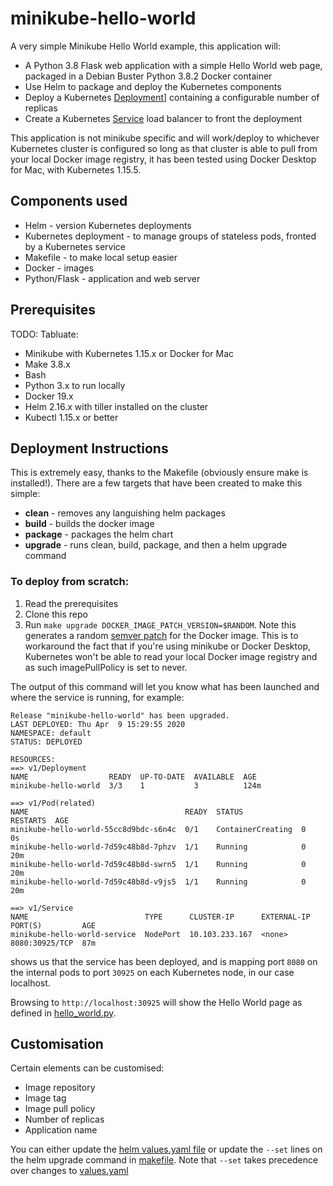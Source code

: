 # minikube-hello-world
A very simple Minikube Hello World example, this application will:
* A Python 3.8 Flask web application with a simple Hello World web page, packaged in a Debian Buster Python 3.8.2 Docker container
* Use Helm to package and deploy the Kubernetes components
* Deploy a Kubernetes [Deployment](https://kubernetes.io/docs/concepts/workloads/controllers/deployment/)] containing a configurable number of replicas
* Create a Kubernetes [Service](https://kubernetes.io/docs/concepts/services-networking/service/) load balancer to front the deployment

This application is not minikube specific and will work/deploy to whichever Kubernetes cluster is configured so long as that cluster is able to pull from your local Docker image registry, it has been tested using Docker Desktop for Mac, with Kubernetes 1.15.5.

## Components used
* Helm - version Kubernetes deployments
* Kubernetes deployment  - to manage groups of stateless pods, fronted by a Kubernetes service
* Makefile - to make local setup easier
* Docker - images
* Python/Flask - application and web server

## Prerequisites
TODO: Tabluate:
* Minikube with Kubernetes 1.15.x or Docker for Mac
* Make 3.8.x
* Bash
* Python 3.x to run locally
* Docker 19.x
* Helm 2.16.x with tiller installed on the cluster
* Kubectl 1.15.x or better

## Deployment Instructions
This is extremely easy, thanks to the Makefile (obviously ensure make is installed!).  There are a few targets that have been created to make this simple:
* **clean** - removes any languishing helm packages
* **build** - builds the docker image
* **package** - packages the helm chart
* **upgrade** - runs clean, build, package, and then a helm upgrade command

### To deploy from scratch:
1. Read the prerequisites
2. Clone this repo
3. Run `make upgrade DOCKER_IMAGE_PATCH_VERSION=$RANDOM`.  Note this generates a random [semver patch](https://semver.org) for the Docker image.  This is to workaround the fact that if you're using minikube or Docker Desktop, Kubernetes won't be able to read your local Docker image registry and as such imagePullPolicy is set to never.

The output of this command will let you know what has been launched and where the service is running, for example:
```
Release "minikube-hello-world" has been upgraded.
LAST DEPLOYED: Thu Apr  9 15:29:55 2020
NAMESPACE: default
STATUS: DEPLOYED

RESOURCES:
==> v1/Deployment
NAME                  READY  UP-TO-DATE  AVAILABLE  AGE
minikube-hello-world  3/3    1           3          124m

==> v1/Pod(related)
NAME                                   READY  STATUS             RESTARTS  AGE
minikube-hello-world-55cc8d9bdc-s6n4c  0/1    ContainerCreating  0         0s
minikube-hello-world-7d59c48b8d-7phzv  1/1    Running            0         20m
minikube-hello-world-7d59c48b8d-swrn5  1/1    Running            0         20m
minikube-hello-world-7d59c48b8d-v9js5  1/1    Running            0         20m

==> v1/Service
NAME                          TYPE      CLUSTER-IP      EXTERNAL-IP  PORT(S)         AGE
minikube-hello-world-service  NodePort  10.103.233.167  <none>       8080:30925/TCP  87m
```

shows us that the service has been deployed, and is mapping port `8080` on the internal pods to port `30925` on each Kubernetes node, in our case localhost.

Browsing to `http://localhost:30925` will show the Hello World page as defined in [hello_world.py](minikube-hello-world/hello_world.py).

## Customisation
Certain elements can be customised:
* Image repository
* Image tag
* Image pull policy
* Number of replicas
* Application name

You can either update the [helm values.yaml file](minikube-hello-world/values.yaml) or update the `--set` lines on the helm upgrade command in [makefile](Makefile).  Note that `--set` takes precedence over changes to [values.yaml](minikube-hello-world/values.yaml)

